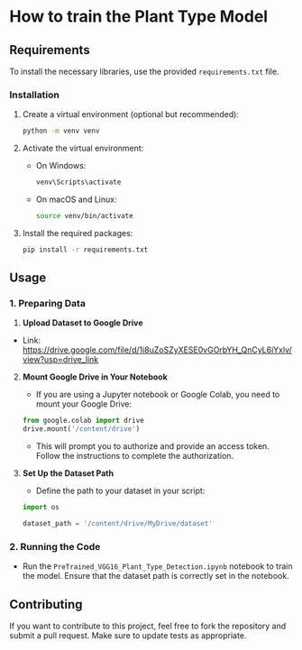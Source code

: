 # How to train the Plant Type Model

## Requirements

To install the necessary libraries, use the provided `requirements.txt` file.

### Installation
1. Create a virtual environment (optional but recommended):

    ```bash
    python -m venv venv
    ```

2. Activate the virtual environment:

    - On Windows:

        ```bash
        venv\Scripts\activate
        ```

    - On macOS and Linux:

        ```bash
        source venv/bin/activate
        ```

3. Install the required packages:

    ```bash
    pip install -r requirements.txt
    ```

## Usage

### 1. Preparing Data

1. **Upload Dataset to Google Drive**
- Link: https://drive.google.com/file/d/1i8uZoSZyXESE0vGOrbYH_QnCyL6iYxlv/view?usp=drive_link


2. **Mount Google Drive in Your Notebook**

    - If you are using a Jupyter notebook or Google Colab, you need to mount your Google Drive:

    ```python
    from google.colab import drive
    drive.mount('/content/drive')
    ```

    - This will prompt you to authorize and provide an access token. Follow the instructions to complete the authorization.

3. **Set Up the Dataset Path**

    - Define the path to your dataset in your script:

    ```python
    import os

    dataset_path = '/content/drive/MyDrive/dataset'
    ```

### 2. Running the Code

- Run the `PreTrained_VGG16_Plant_Type_Detection.ipynb` notebook to train the model. Ensure that the dataset path is correctly set in the notebook.

## Contributing

If you want to contribute to this project, feel free to fork the repository and submit a pull request. Make sure to update tests as appropriate.
